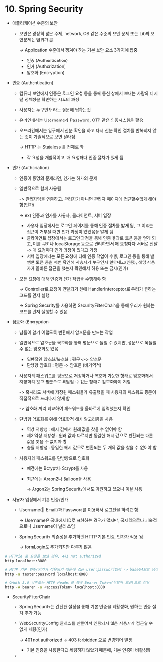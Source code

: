 # 10. Spring Security

* 애플리케이션 수준의 보안
  *   보안은 굉장히 넒은 주제, network, OS 같은 수준의 보안 문제 또는 Lib의 보안문제는 범위가 큼

      \-> Application 수준에서 챙겨야 하는 기본 보안 요소 3가지에 집중

      * 인증 (Authentication)
      * 인가 (Authorization)
      * 암호화 (Encryption)



*   인증 (Authentication)

    * 컴퓨터 보안에서 인증은 로그인 요청 등을 통해 통신 상에서 보내는 사람의 디지털 정체성을 확인하는 시도의 과정
    * 사용자는 누구인가 라는 질문에 답하는것
    * 온라인에서는 Username과 Password, OTP 같은 인증시스템을 활용
    *   오프라인에서는 입구에서 신분 확인을 하고 다시 신분 확인 절차를 반복하지 않는 것이 기술적으로 보면 달라짐

        \-> HTTP 는 Stataless 를 전제로 함

        * 각 요청을 개별적이고, 매 요청마다 인증 절차가 있게 됨








* 인가 (Authoriation)
  * 인증이 증명의 문제라면, 인가는 허가의 문제
  *   일반적으로 함께 사용됨

      \-> 관리자임을 인증하고, 관리자가 아니면 관리자 페이지에 접근할수없게 해야함(인가)

      \-> ex) 인증과 인가를 사용자, 클라이언트, 서버 입장

      * 사용자 입장에서는 로그인 페이지를 통해 인증 절차를 밟게 됨, 그 이후는 접근이 거부될 때만 인가 과정이 있었음을 알게 됨
      * 클라이언트 입장에서는 로그인 과정을 통해 인증 결과로 토큰 등을 얻게 되고, 이를 쿠키나 localStorage 등으로 관리하면서 매 요청마다 서버로 전달 -> 매 요청마다 인가 과정이 있다고 가정
      * 서버 입장에서는 모든 요청에 대해 인증 작업이 수행, 로그인 등을 통해 발행한 토큰 등을 매번 확인해 사용자가 누구인지 알아내고(인증), 해당 사용자가 올바른 접근을 했는지 확인해서 허용 또는 금지(인가)
  *   모든 요청에 대해 인증과 인가 작업을 수행해야 함

      \-> Controller로 요청이 전달되기 전에 HandlerInterceptor로 우리가 원하는 코드를 먼저 실행

      \-> Spring Security를 사용하면 SecurityFilterChain을 통해 우리가 원하는 코드를 먼저 실행할 수 있음



* 암호화 (Encryption)
  * 남들이 알기 어렵도록 변환해서 암호문을 만드는 작업
  * 일반적으로 암호문을 복호화를 통해 평문으로 돌릴 수 있지만, 평문으로 되돌릴 수 없는 암호화도 있음
    * 일반적인 암호화/복호화 : 평문 <-> 암호문
    * 단방향 암호화 : 평문 -> 암호문 (비가역적)
  *   사용자의 패스워드를 평문으로 저장하거나 복호화 가능한 형태로 암호화해서 저장하지 않고 평문으로 되될릴 수 없는 형태로 암호화하여 저장

      \-> 혹시라도 서버에 저장된 패스워들가 유출됐을 때 사용자의 패스워드 평문이 직접적으로 드러나지 않게 함

      \-> 암호화 끼리 비교하여 패스워드를 올바르게 입력했는지 확인
  * 단방향 암호화를 위해 암호학적 해시 알고리즘을 사용
    * 역상 저항성 : 해시 값에서 원래 값을 찾을 수 없어야 함
    * 제2 역상 저항성 : 원래 값과 다르지만 동일한 해시 값으로 변환되는 다른 값을 찾을 수 없어야 함
    * 충돌 저항성 : 동일한 해시 값으로 변환되는 두 개의 값을 찾을 수 없어야 함
  *   사용자의 패스워드를 단방향으로 암호화

      * 예전에는 Bcrypt나 Scrypt를 사용
      *   최근에는 Argon2나 Balloon을 사용

          \-> Argon2는 Spring Security에서도 지원하고 있으니 이걸 사용





* 사용자 입장에서 기본 인증/인가
  *   Username(|| Email)과 Password를 이용해서 로그인을 하려고 함

      \-> Username은 국내에서 ID로 표현하는 경우가 많지만, 국제적으로나 기술적으로나 Username이 널리 쓰임
  *   Spring Security 의존성을 추가하면 HTTP 기본 인증, 인가가 적용 됨

      \-> formLogin도 추가되지만 다루지 않음

```bash
# HTTPie 로 요청을 보낼 경우, 401 not authorized 
http localhost:8080

# HTTP 기본 인증/인가가 적용되기 때문에 접근 user:password입력 -> base64으로 넘어감
http -a tester:password localhost:8080

# OAuth 2.0 이후로는 HTTP Header를 통해 Bearer Token(전달자 토큰)으로 전달
http -A bearer -a <accessToken> localhost:8080
```



* SecurityFilterChain
  * Spring Security는 간단한 설정을 통해 기본 인증을 비활성화, 원하는 인증 절차 추가 가능
  *   WebSecurityConfig 클래스를 만들어서 인증되지 않은 사용자가 접근할 수 없게 세팅(인가)

      \-> 401 not authorized -> 403 forbidden 으로 변경되어 발생

      * 기본 인증을 사용한다고 세팅하지 않았기 때문에, 기본 인증이 비활성화
  *











































